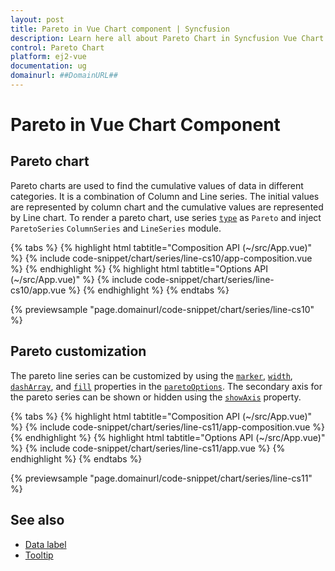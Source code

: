 ```yaml
---
layout: post
title: Pareto in Vue Chart component | Syncfusion
description: Learn here all about Pareto Chart in Syncfusion Vue Chart component of Syncfusion Essential JS 2 and more.
control: Pareto Chart
platform: ej2-vue
documentation: ug
domainurl: ##DomainURL##
---
```


# Pareto in Vue Chart Component

## Pareto chart

Pareto charts are used to find the cumulative values of data in different categories. It is a combination of Column and Line series. The initial values are represented by column chart and the cumulative values are represented by Line chart. To render a pareto chart, use series [`type`](https://ej2.syncfusion.com/vue/documentation/api/chart/errorBarSettings/#type) as `Pareto` and inject `ParetoSeries` `ColumnSeries` and  `LineSeries` module.

{% tabs %}
{% highlight html tabtitle="Composition API (~/src/App.vue)" %}
{% include code-snippet/chart/series/line-cs10/app-composition.vue %}
{% endhighlight %}
{% highlight html tabtitle="Options API (~/src/App.vue)" %}
{% include code-snippet/chart/series/line-cs10/app.vue %}
{% endhighlight %}
{% endtabs %}
        
{% previewsample "page.domainurl/code-snippet/chart/series/line-cs10" %}

## Pareto customization

The pareto line series can be customized by using the [`marker`](https://ej2.syncfusion.com/vue/documentation/api/chart/paretoOptions/#marker), [`width`](https://ej2.syncfusion.com/vue/documentation/api/chart/paretoOptions/#width), [`dashArray`](https://ej2.syncfusion.com/vue/documentation/api/chart/paretoOptions/#dasharray), and [`fill`](https://ej2.syncfusion.com/vue/documentation/api/chart/paretoOptions/#fill) properties in the [`paretoOptions`](https://ej2.syncfusion.com/vue/documentation/api/chart/paretoOptions/). The secondary axis for the pareto series can be shown or hidden using the [`showAxis`](https://ej2.syncfusion.com/vue/documentation/api/chart/paretoOptions/#showaxis) property.

{% tabs %}
{% highlight html tabtitle="Composition API (~/src/App.vue)" %}
{% include code-snippet/chart/series/line-cs11/app-composition.vue %}
{% endhighlight %}
{% highlight html tabtitle="Options API (~/src/App.vue)" %}
{% include code-snippet/chart/series/line-cs11/app.vue %}
{% endhighlight %}
{% endtabs %}
        
{% previewsample "page.domainurl/code-snippet/chart/series/line-cs11" %}

## See also

* [Data label](../data-labels.md)
* [Tooltip](../tool-tip.md)